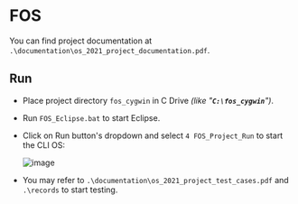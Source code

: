 # FOS

You can find project documentation at `.\documentation\os_2021_project_documentation.pdf`.

## Run
- Place project directory `fos_cygwin` in C Drive *(like "**`C:\fos_cygwin`**")*.
- Run `FOS_Eclipse.bat` to start Eclipse.
- Click on Run button's dropdown and select `4 FOS_Project_Run` to start the CLI OS:

    ![image](https://github.com/user-attachments/assets/b1cd2069-b04c-450c-b960-122e3a75e82b)

- You may refer to `.\documentation\os_2021_project_test_cases.pdf` and `.\records` to start testing.
